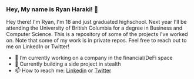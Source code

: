 ### Hey, My name is Ryan Haraki! 👋

Hey there! I'm Ryan, I'm 18 and just graduated highschool. Next year I'll be attending the University of British Columbia for a degree in Business and Computer Science. This is a repository of some of the projects I've worked on. Note that some of my work is in private repos. Feel free to reach out to me on LinkedIn or Twitter!

- 🌱 I’m currently working on a company in the financial/DeFi space
- 👯 Currently building a side project in stealth
- 📫 How to reach me: [Linkedin](https://www.linkedin.com/in/ryan-haraki-2432641a5/) or [Twitter](https://twitter.com/techtomorrow_)
